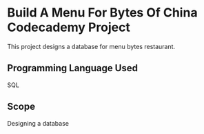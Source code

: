 # Build A Menu For Bytes Of China Codecademy Project

This project designs a database for menu bytes restaurant.

## Programming Language Used

SQL

## Scope

Designing a database
